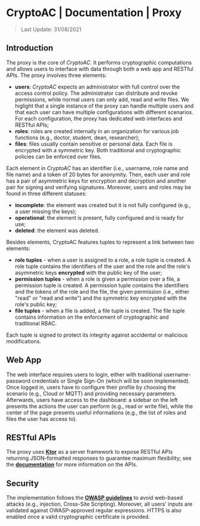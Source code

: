 # CryptoAC | Documentation | Proxy

> Last Update: 31/08/2021

## Introduction

The proxy is the core of *CryptoAC*. It performs cryptographic computations and allows users to interface with data through both a web app and RESTful APIs. The proxy involves three elements:

* **users**: *CryptoAC* expects an administrator with full control over the access control policy. The administrator can distribute and revoke permissions, while normal users can only add, read and write files. We higlight that a single instance of the proxy can handle multiple users and that each user can have multiple configurations with different scenarios. For each configuration, the proxy has dedicated web interfaces and RESTful APIs;
* **roles**: roles are created internally in an organization for various job functions (e.g., doctor, student, dean, researcher);
* **files**: files usually contain sensitive or personal data. Each file is encrypted with a symmetric key. Both traditional and cryptographic policies can be enforced over files.

Each element in *CryptoAC* has an identifier (i.e., username, role name and file name) and a token of 20 bytes for anonymity. Then, each user and role has a pair of asymmetric keys for encryption and decryption and another pair for signing and verifying signatures. Moreover, users and roles may be found in three different statuses:
* **incomplete**: the element was created but it is not fully configured (e.g., a user missing the keys);
* **operational**: the element is present, fully configured and is ready for use;
* **deleted**: the element was deleted.

Besides elements, CryptoAC features tuples to represent a link between two elements:

* **role tuples** - when a user is assigned to a role, a role tuple is created. A role tuple contains the identifiers of the user and the role and the role's asymmetric keys **encrypted** with the public key of the user;
* **permission tuples** - when a role is given a permission over a file, a permission tuple is created. A permission tuple contains the identifiers and the tokens of the role and the file, the given permission (i.e., either "read" or "read and write") and the symmetric key encrypted with the role's public key;
* **file tuples** - when a file is added, a file tuple is created. The file tuple contains information on the enforcement of cryptographic and traditional RBAC.

Each tuple is signed to protect its integrity against accidental or malicious modifications.



## Web App

The web interface requires users to login, either with traditional username-password credentials or Single Sign-On (which will be soon implemented). Once logged in, users have to configure their profile by choosing the scenario (e.g., Cloud or MQTT) and providing necessary parameters. Afterwards, users have access to the dashboard: a sidebar on the left presents the actions the user can perform (e.g., read or write file), while the center of the page presents useful informations (e.g., the list of roles and files the user has access to).  


## RESTful APIs

The proxy uses [**Ktor**](https://ktor.io/) as a server framework to expose RESTful APIs returning JSON-formatted responses to guarantee maximum flexibility; see the [**documentation**](./CryptoACAPISwagger.yaml) for more information on the APIs.


## Security

The implementation follows the [**OWASP guidelines**](https://owasp.org/www-project-cheat-sheets/cheatsheets/Cross_Site_Scripting_Prevention_Cheat_Sheet#) to avoid web-based attacks (e.g., injection, Cross-Site Scripting). Moreover, all users' inputs are validated against OWASP-approved regular expressions. HTTPS is also enabled once a valid cryptographic certificate is provided.